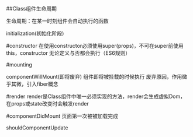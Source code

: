 ##Class组件生命周期

生命周期：在某一时刻组件会自动执行的函数

initialization(初始化阶段)

#constructor 
在使用constructor必须使用super(props)，不可在super前使用this，constructor 无论定义与否都会执行（ES6规则）

#mounting

componentWillMount(即将废弃)
组件即将被挂载的时候执行
废弃原因，作用微乎其微，引入fiber概念

#render
render是Class组件中唯一必须实现的方法，render会生成虚拟Dom，在props或state改变时会触发render

#componentDidMount
页面第一次被被加载完成

shouldComponentUpdate

